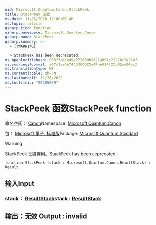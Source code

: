 ```yaml
---
uid: Microsoft.Quantum.Canon.StackPeek
title: StackPeek 函数
ms.date: 11/25/2020 12:00:00 AM
ms.topic: article
qsharp.kind: function
qsharp.namespace: Microsoft.Quantum.Canon
qsharp.name: StackPeek
qsharp.summary: >-
  > [!WARNING]

  > StackPeek has been deprecated.
ms.openlocfilehash: 053f3edde49e272639b9027a091c22278c7e218f
ms.sourcegitcommit: a87c1aa8e7453360025e47ba614f25b02ea84ec3
ms.translationtype: MT
ms.contentlocale: zh-CN
ms.lasthandoff: 11/26/2020
ms.locfileid: "96205059"
---
```

# <a name="stackpeek-function"></a><span data-ttu-id="a50cd-102">StackPeek 函数</span><span class="sxs-lookup"><span data-stu-id="a50cd-102">StackPeek function</span></span>

<span data-ttu-id="a50cd-103">命名空间： [Canon](xref:Microsoft.Quantum.Canon)</span><span class="sxs-lookup"><span data-stu-id="a50cd-103">Namespace: [Microsoft.Quantum.Canon](xref:Microsoft.Quantum.Canon)</span></span>

<span data-ttu-id="a50cd-104">包： [Microsoft 量子. 标准版](https://nuget.org/packages/Microsoft.Quantum.Standard)</span><span class="sxs-lookup"><span data-stu-id="a50cd-104">Package: [Microsoft.Quantum.Standard](https://nuget.org/packages/Microsoft.Quantum.Standard)</span></span>


> [!WARNING]
> <span data-ttu-id="a50cd-105">StackPeek 已被弃用。</span><span class="sxs-lookup"><span data-stu-id="a50cd-105">StackPeek has been deprecated.</span></span>



```qsharp
function StackPeek (stack : Microsoft.Quantum.Canon.ResultStack) : Result
```


## <a name="input"></a><span data-ttu-id="a50cd-106">输入</span><span class="sxs-lookup"><span data-stu-id="a50cd-106">Input</span></span>

### <a name="stack--resultstack"></a><span data-ttu-id="a50cd-107">stack： [ResultStack](xref:Microsoft.Quantum.Canon.ResultStack)</span><span class="sxs-lookup"><span data-stu-id="a50cd-107">stack : [ResultStack](xref:Microsoft.Quantum.Canon.ResultStack)</span></span>





## <a name="output--__invalidresult__"></a><span data-ttu-id="a50cd-108">输出：__无效 <Result>__</span><span class="sxs-lookup"><span data-stu-id="a50cd-108">Output : __invalid<Result>__</span></span>

